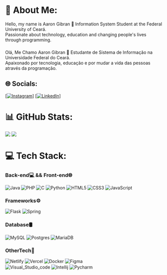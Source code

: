 # 💫 About Me:
Hello, my name is Aaron Gibran 👋 Information System Student at the Federal University of Ceará.<br>Passionate about technology, education and changing people's lives through programming. <br>
###
Olá, Me Chamo Aaron Gibran 👋 Estudante de Sistema de Informação na Universidade Federal do Ceará.<br>Apaixonado por tecnologia, educação e por mudar a vida das pessoas através da programação.


## 🌐 Socials:
<a href = "https://instagram.com/aaron.gm.2"> [![Instagram](https://img.shields.io/badge/Instagram-%23E4405F.svg?logo=Instagram&logoColor=white)]</a> <a href="https://www.linkedin.com/in/aaron-moreira-a7388323a/" > [![LinkedIn](https://img.shields.io/badge/LinkedIn-%230077B5.svg?logo=linkedin&logoColor=white)]</a>
# 📊 GitHub Stats:
![](https://github-readme-stats.vercel.app/api?username=Aaron-GMM&theme=dracula&hide_border=false&include_all_commits=false&count_private=false)
![](https://github-readme-stats.vercel.app/api/top-langs/?username=Aaron-GMM&theme=dracula&hide_border=false&include_all_commits=false&count_private=false&layout=compact)

# 💻 Tech Stack:
### Back-end💻 && Front-end🌐
![Java](https://img.shields.io/badge/java-%23ED8B00.svg?style=for-the-badge&logo=openjdk&logoColor=white) 
![PHP](https://img.shields.io/badge/php-%23777BB4.svg?style=for-the-badge&logo=php&logoColor=white) 
![C](https://img.shields.io/badge/c-%2300599C.svg?style=for-the-badge&logo=c&logoColor=white) 
![Python](https://img.shields.io/badge/python-3670A0?style=for-the-badge&logo=python&logoColor=ffdd54) 
![HTML5](https://img.shields.io/badge/html5-%23E34F26.svg?style=for-the-badge&logo=html5&logoColor=white) 
![CSS3](https://img.shields.io/badge/css3-%231572B6.svg?style=for-the-badge&logo=css3&logoColor=white) 
![JavaScript](https://img.shields.io/badge/javascript-%23323330.svg?style=for-the-badge&logo=javascript&logoColor=%23F7DF1E)<br>

### Frameworks⚙️
 ![Flask](https://img.shields.io/badge/flask-%23000.svg?style=for-the-badge&logo=flask&logoColor=white)
 ![Spring](https://img.shields.io/badge/spring-%236DB33F.svg?style=for-the-badge&logo=spring&logoColor=white) <br>
 
### Database🛢
 ![MySQL](https://img.shields.io/badge/mysql-%2300000f.svg?style=for-the-badge&logo=mysql&logoColor=white)
 ![Postgres](https://img.shields.io/badge/postgres-%23316192.svg?style=for-the-badge&logo=postgresql&logoColor=white) 
 ![MariaDB](https://img.shields.io/badge/MariaDB-003545?style=for-the-badge&logo=mariadb&logoColor=white)<br>
 
### OtherTech🔧
![Netlify](https://img.shields.io/badge/netlify-%23000000.svg?style=for-the-badge&logo=netlify&logoColor=#00C7B7) 
![Vercel](https://img.shields.io/badge/vercel-%23000000.svg?style=for-the-badge&logo=vercel&logoColor=white)
![Docker](https://img.shields.io/badge/docker-%230db7ed.svg?style=for-the-badge&logo=docker&logoColor=white)
![Figma](https://img.shields.io/badge/figma-%23F24E1E.svg?style=for-the-badge&logo=figma&logoColor=white) <br>
<img align="center" alt="Visual_Studio_code" src="https://img.shields.io/badge/Visual_Studio_Code-0078D4?style=for-the-badge&logo=visual%20studio%20code&logoColor=white" />
<img align="center" alt="Intellij"  src="https://img.shields.io/badge/IntelliJ_IDEA-000000.svg?style=for-the-badge&logo=intellij-idea&logoColor=white" />
<img align="center" alt="Pycharm" src = "https://img.shields.io/badge/PyCharm-000000.svg?&style=for-the-badge&logo=PyCharm&logoColor=white"/><br>


